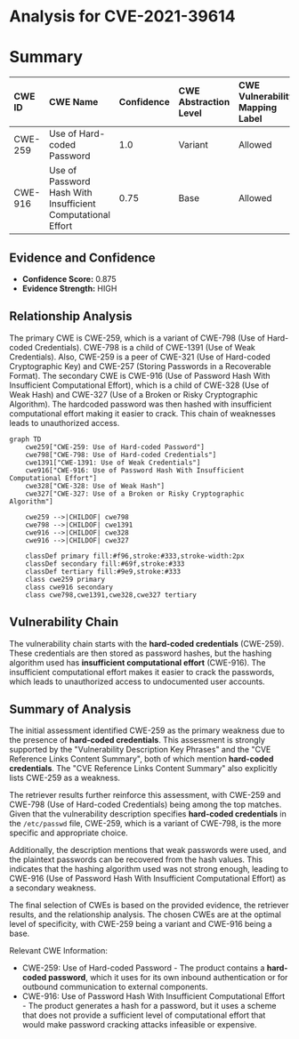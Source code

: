 # Analysis for CVE-2021-39614

# Summary
| CWE ID  | CWE Name                                                        | Confidence | CWE Abstraction Level | CWE Vulnerability Mapping Label | CWE-Vulnerability Mapping Notes |
| :-------- | :-------------------------------------------------------------- | :--------- | :---------------------- | :------------------------------ | :------------------------------ |
| CWE-259 | Use of Hard-coded Password                                      | 1.0        | Variant               | Allowed                         | Primary CWE                     |
| CWE-916 | Use of Password Hash With Insufficient Computational Effort | 0.75        | Base                  | Allowed                         | Secondary Candidate             |

## Evidence and Confidence

*   **Confidence Score:** 0.875
*   **Evidence Strength:** HIGH

## Relationship Analysis
The primary CWE is CWE-259, which is a variant of CWE-798 (Use of Hard-coded Credentials). CWE-798 is a child of CWE-1391 (Use of Weak Credentials). Also, CWE-259 is a peer of CWE-321 (Use of Hard-coded Cryptographic Key) and CWE-257 (Storing Passwords in a Recoverable Format). The secondary CWE is CWE-916 (Use of Password Hash With Insufficient Computational Effort), which is a child of CWE-328 (Use of Weak Hash) and CWE-327 (Use of a Broken or Risky Cryptographic Algorithm). The hardcoded password was then hashed with insufficient computational effort making it easier to crack. This chain of weaknesses leads to unauthorized access.

```mermaid
graph TD
    cwe259["CWE-259: Use of Hard-coded Password"]
    cwe798["CWE-798: Use of Hard-coded Credentials"]
    cwe1391["CWE-1391: Use of Weak Credentials"]
    cwe916["CWE-916: Use of Password Hash With Insufficient Computational Effort"]
    cwe328["CWE-328: Use of Weak Hash"]
    cwe327["CWE-327: Use of a Broken or Risky Cryptographic Algorithm"]

    cwe259 -->|CHILDOF| cwe798
    cwe798 -->|CHILDOF| cwe1391
    cwe916 -->|CHILDOF| cwe328
    cwe916 -->|CHILDOF| cwe327

    classDef primary fill:#f96,stroke:#333,stroke-width:2px
    classDef secondary fill:#69f,stroke:#333
    classDef tertiary fill:#9e9,stroke:#333
    class cwe259 primary
    class cwe916 secondary
    class cwe798,cwe1391,cwe328,cwe327 tertiary
```

## Vulnerability Chain
The vulnerability chain starts with the **hard-coded credentials** (CWE-259). These credentials are then stored as password hashes, but the hashing algorithm used has **insufficient computational effort** (CWE-916). The insufficient computational effort makes it easier to crack the passwords, which leads to unauthorized access to undocumented user accounts.

## Summary of Analysis
The initial assessment identified CWE-259 as the primary weakness due to the presence of **hard-coded credentials**. This assessment is strongly supported by the "Vulnerability Description Key Phrases" and the "CVE Reference Links Content Summary", both of which mention **hard-coded credentials**. The "CVE Reference Links Content Summary" also explicitly lists CWE-259 as a weakness.

The retriever results further reinforce this assessment, with CWE-259 and CWE-798 (Use of Hard-coded Credentials) being among the top matches. Given that the vulnerability description specifies **hard-coded credentials** in the `/etc/passwd` file, CWE-259, which is a variant of CWE-798, is the more specific and appropriate choice.

Additionally, the description mentions that weak passwords were used, and the plaintext passwords can be recovered from the hash values. This indicates that the hashing algorithm used was not strong enough, leading to CWE-916 (Use of Password Hash With Insufficient Computational Effort) as a secondary weakness.

The final selection of CWEs is based on the provided evidence, the retriever results, and the relationship analysis. The chosen CWEs are at the optimal level of specificity, with CWE-259 being a variant and CWE-916 being a base.

Relevant CWE Information:
- CWE-259: Use of Hard-coded Password - The product contains a **hard-coded password**, which it uses for its own inbound authentication or for outbound communication to external components.
- CWE-916: Use of Password Hash With Insufficient Computational Effort - The product generates a hash for a password, but it uses a scheme that does not provide a sufficient level of computational effort that would make password cracking attacks infeasible or expensive.